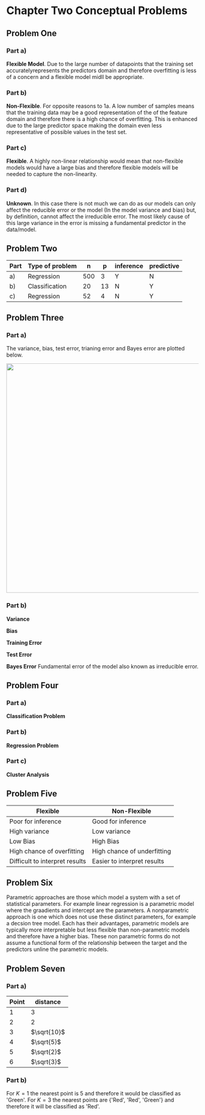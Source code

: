# Chapter Two Conceptual Problems

## Problem One
### Part a)
**Flexible Model**. Due to the large number of datapoints that the training set accuratelyrepresents the predictors domain and therefore  overfitting is less of a concern and a flexible model midll be appropriate.

### Part b)
**Non-Flexible**. For opposite reasons to 1a. A low number of samples means that the training data may be a good representation of the of the feature domain and therefore there is a high chance of overfitting. This is enhanced due to the large predictor space making the domain even less representative of possible values in the test set.

### Part c)
**Flexible**. A highly non-linear relationship would mean that non-flexible models would have a large bias and therefore flexible models will be needed to capture the non-linearity.

### Part d)
**Unknown**. In this case there is not much we can do as our models can only affect the reducible error or the model (In the model variance and bias) but, by definition, cannot affect the irreducible error. The most likely cause of this large variance in the error is missing a fundamental predictor in the data/model.

## Problem Two

| Part | Type of problem | n | p | inference | predictive |
|-----|-----------------|---|---|-----------|------------|
| a)  | Regression      |500| 3 |     Y     |     N      |
| b)  | Classification  |20 | 13|     N     |     Y      |
| c)  | Regression      |52 | 4 |     N     |     Y      |


## Problem Three
### Part a)
The variance, bias, test error, trianing error and Bayes error are plotted below.

<img src='../Images/Chapter2/flexibility_plots.png' width='600'>

### Part b)
**Variance**

**Bias**

**Training Error**

**Test Error**

**Bayes Error**
Fundamental error of the model also known as irreducible error.

## Problem Four

### Part a)
**Classification Problem**

### Part b)
**Regression Problem**

### Part c)
**Cluster Analysis**

## Problem Five

| Flexible                       |       Non-Flexible         |
|--------------------------------|----------------------------|
| Poor for inference             | Good for inference         |
| High variance                  | Low variance               |
| Low Bias                       | High Bias                  |
| High chance of overfitting     | High chance of underfitting|
| Difficult to interpret results | Easier to interpret results|


## Problem Six

Parametric approaches are those which model a system with a set of statistical parameters. For example linear regression is a parametric model where the graadients and intercept are the parameters. A nonparametric approach is one which does not use these distinct parameters, for example a decsion tree model. Each has their advantages, parametric models are typically more interpretable but less flexible than non-parametric models and therefore have a higher bias. These non parametric forms do not assume a functional form of the relationship between the target and the predictors unline the parametric models.

## Problem Seven
### Part a)

| Point | distance    |
|-------|-------------|
| 1     | 3           |
| 2     | 2           |
| 3     | $\sqrt{10}$ |
| 4     | $\sqrt{5}$  |
| 5     | $\sqrt{2}$  |
| 6     | $\sqrt{3}$  |

### Part b)
For $K=1$ the nearest point is 5 and therefore it would be classified as 'Green'.
For $K=3$ the nearest points are {'Red', 'Red', 'Green'} and therefore it will be classified as 'Red'.
